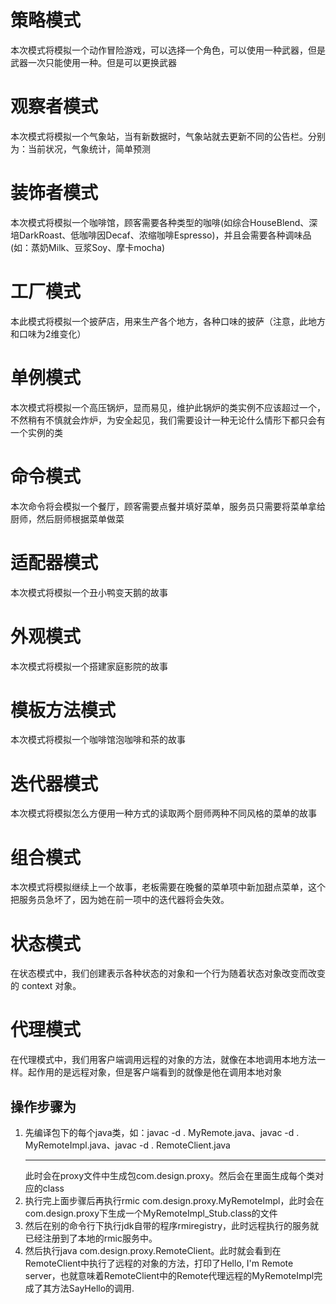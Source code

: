 <h1>策略模式</h1>
<p>本次模式将模拟一个动作冒险游戏，可以选择一个角色，可以使用一种武器，但是武器一次只能使用一种。但是可以更换武器</p>
<h1>观察者模式</h1>
<p>本次模式将模拟一个气象站，当有新数据时，气象站就去更新不同的公告栏。分别为：当前状况，气象统计，简单预测</p>
<h1>装饰者模式</h1>
<p>本次模式将模拟一个咖啡馆，顾客需要各种类型的咖啡(如综合HouseBlend、深培DarkRoast、低咖啡因Decaf、浓缩咖啡Espresso)，并且会需要各种调味品(如：蒸奶Milk、豆浆Soy、摩卡mocha)</p>
<h1>工厂模式</h1>
<p>本此模式将模拟一个披萨店，用来生产各个地方，各种口味的披萨（注意，此地方和口味为2维变化）</p>
<h1>单例模式</h1>
<p>本次模式将模拟一个高压锅炉，显而易见，维护此锅炉的类实例不应该超过一个，不然稍有不慎就会炸炉，为安全起见，我们需要设计一种无论什么情形下都只会有一个实例的类</p>
<h1>命令模式</h1>
<p>本次命令将会模拟一个餐厅，顾客需要点餐并填好菜单，服务员只需要将菜单拿给厨师，然后厨师根据菜单做菜</p>
<h1>适配器模式</h1>
<p>本次模式将模拟一个丑小鸭变天鹅的故事</p>
<h1>外观模式</h1>
<p>本次模式将模拟一个搭建家庭影院的故事</p>
<h1>模板方法模式</h1>
<p>本次模式将模拟一个咖啡馆泡咖啡和茶的故事</p>
<h1>迭代器模式</h1>
<p>本次模式将模拟怎么方便用一种方式的读取两个厨师两种不同风格的菜单的故事</p>
<h1>组合模式</h1>
<p>本次模式将模拟继续上一个故事，老板需要在晚餐的菜单项中新加甜点菜单，这个把服务员急坏了，因为她在前一项中的迭代器将会失效。</p>
<h1>状态模式</h1>
<p>在状态模式中，我们创建表示各种状态的对象和一个行为随着状态对象改变而改变的 context 对象。</p>
<h1>代理模式</h1>
<p>在代理模式中，我们用客户端调用远程的对象的方法，就像在本地调用本地方法一样。起作用的是远程对象，但是客户端看到的就像是他在调用本地对象</p>
<h2>操作步骤为</h2>
<ol>
 <li>先编译包下的每个java类，如：javac -d . MyRemote.java、javac -d . MyRemoteImpl.java、javac -d . RemoteClient.java
 <hr />
 此时会在proxy文件中生成包com.design.proxy。然后会在里面生成每个类对应的class
 </li>
 <li>执行完上面步骤后再执行rmic com.design.proxy.MyRemoteImpl，此时会在com.design.proxy下生成一个MyRemoteImpl_Stub.class的文件</li>
 <li>然后在别的命令行下执行jdk自带的程序rmiregistry，此时远程执行的服务就已经注册到了本地的rmic服务中。</li>
 <li>然后执行java com.design.proxy.RemoteClient。此时就会看到在RemoteClient中执行了远程的对象的方法，打印了Hello, I'm Remote server，也就意味着RemoteClient中的Remote代理远程的MyRemoteImpl完成了其方法SayHello的调用.</li>
</ol>